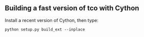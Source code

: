 ## Building a fast version of tco with Cython

Install a recent version of Cython, then type:

    python setup.py build_ext --inplace
